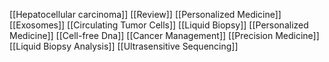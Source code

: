 [[Hepatocellular carcinoma]]
[[Review]]
[[Personalized Medicine]]
[[Exosomes]]
[[Circulating Tumor Cells]]
[[Liquid Biopsy]]
[[Personalized Medicine]]
[[Cell-free Dna]]
[[Cancer Management]]
[[Precision Medicine]]
[[Liquid Biopsy Analysis]]
[[Ultrasensitive Sequencing]]
